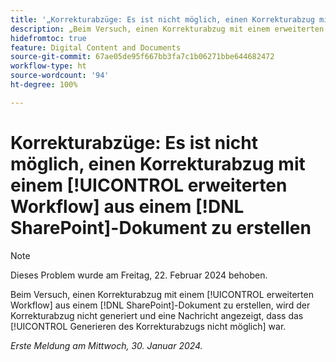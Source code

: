 ```yaml
---
title: '„Korrekturabzüge: Es ist nicht möglich, einen Korrekturabzug mit einem erweiterten Workflow aus einem SharePoint-Dokument zu erstellen“'
description: „Beim Versuch, einen Korrekturabzug mit einem erweiterten Arbeitsablauf aus einem SharePoint-Dokument zu erstellen, wird der Korrekturabzug nicht generiert und eine Nachricht angezeigt, dass das Generieren des Korrekturabzugs nicht möglich war.“
hidefromtoc: true
feature: Digital Content and Documents
source-git-commit: 67ae05de95f667bb3fa7c1b06271bbe644682472
workflow-type: ht
source-wordcount: '94'
ht-degree: 100%

---
```



# Korrekturabzüge: Es ist nicht möglich, einen Korrekturabzug mit einem [!UICONTROL erweiterten Workflow] aus einem [!DNL SharePoint]-Dokument zu erstellen

>[!NOTE]
>
>Dieses Problem wurde am Freitag, 22. Februar 2024 behoben.

Beim Versuch, einen Korrekturabzug mit einem [!UICONTROL erweiterten Workflow] aus einem [!DNL SharePoint]-Dokument zu erstellen, wird der Korrekturabzug nicht generiert und eine Nachricht angezeigt, dass das [!UICONTROL Generieren des Korrekturabzugs nicht möglich] war.

_Erste Meldung am Mittwoch, 30. Januar 2024._
